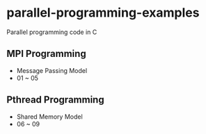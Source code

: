 # parallel-programming-examples
Parallel programming code in C

## MPI Programming
- Message Passing Model
- 01 ~ 05

## Pthread Programming
- Shared Memory Model
- 06 ~ 09
